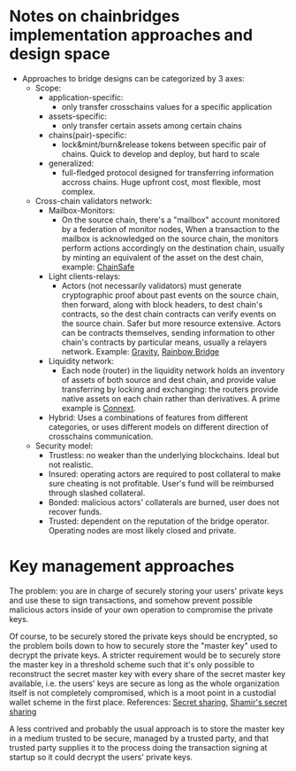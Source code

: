 Notes on chainbridges implementation approaches and design space
================================================================

* Approaches to bridge designs can be categorized by 3 axes:
  * Scope: 
    * application-specific:
      - only transfer crosschains values for a specific application
    * assets-specific:
      - only transfer certain assets among certain chains
    * chains(pair)-specific:
      - lock&mint/burn&release tokens between specific pair of chains. Quick to develop and deploy, but hard to scale
    * generalized:
      - full-fledged protocol designed for transferring information accross chains. Huge upfront cost, most flexible, most complex.
  * Cross-chain validators network:
    * Mailbox-Monitors:
      - On the source chain, there's a "mailbox" account monitored by a federation of
        monitor nodes, When a transaction to the mailbox is acknowledged on the source
        chain, the monitors perform actions accordingly on the destination chain, usually
        by minting an equivalent of the asset on the dest chain, example:
        [ChainSafe](https://github.com/ChainSafe/ChainBridge)
    * Light clients-relays:
      - Actors (not necessarily validators) must generate cryptographic proof about past
        events on the source chain, then forward, along with block headers, to dest
        chain's contracts, so the dest chain contracts can verify events on the source
        chain. Safer but more resource extensive. Actors can be contracts themselves,
        sending information to other chain's contracts by particular means, usually a
        relayers network. Example: [Gravity](https://github.com/cosmos/gravity-bridge),
        [Rainbow Bridge](https://github.com/aurora-is-near/rainbow-bridge)
    * Liquidity network:
      - Each node (router) in the liquidity network holds an inventory of assets of both
        source and dest chain, and provide value transferring by locking and exchanging:
        the routers provide native assets on each chain rather than derivatives.
        A prime example is [Connext](https://docs.connext.network/Integration/SystemOverview/howitworks).
    * Hybrid: Uses a combinations of features from different categories, or uses different
      models on different direction of crosschains communication.
  * Security model:
    * Trustless: no weaker than the underlying blockchains. Ideal but not realistic.
    * Insured: operating actors are required to post collateral to make sure cheating is not
      profitable. User's fund will be reimbursed through slashed collateral.
    * Bonded: malicious actors' collaterals are burned, user does not recover funds.
    * Trusted: dependent on the reputation of the bridge operator. Operating nodes are
      most likely closed and private.

Key management approaches
=========================

The problem: you are in charge of securely storing your users' private keys and use these to sign
transactions, and somehow prevent possible malicious actors inside of your own operation
to compromise the private keys. 

Of course, to be securely stored the private keys should be encrypted, so the problem
boils down to how to securely store the "master key" used to decrypt the private keys.
A stricter requirement would be to securely store the master key in a threshold scheme
such that it's only possible to reconstruct the secret master key with every share of the
secret master key available, i.e. the users' keys are secure as long as the whole
organization itself is not completely compromised, which is a moot point in a custodial
wallet scheme in the first place. References:
[Secret sharing](https://en.wikipedia.org/wiki/Secret_sharing), [Shamir's secret sharing](https://en.wikipedia.org/wiki/Shamir%27s_Secret_Sharing)

A less contrived and probably the usual approach is to store the master key in a medium
trusted to be secure, managed by a trusted party, and that trusted party supplies it to
the process doing the transaction signing at startup so it could decrypt the users'
private keys.
